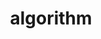---
title: algorithm
description: 没有实力，打过xcpc
image: 44.jpg

# Badge style
style:
    background: "#68217a"
    color: "#fff"
---